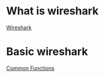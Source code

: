 # What is wireshark
[Wireshark](https://ctf101.org/forensics/what-is-wireshark/)

# Basic wireshark
[Common Functions](https://ctf-wiki.github.io/ctf-wiki/misc/traffic/protocols/Wireshark/)